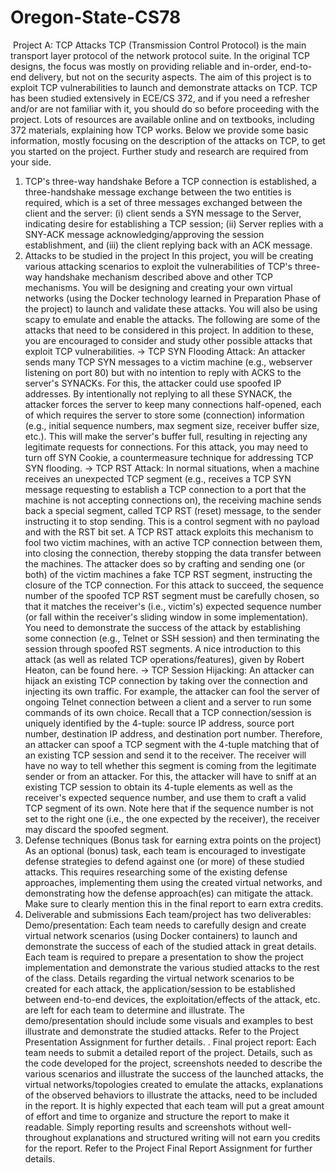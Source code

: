 # Oregon-State-CS78
﻿
Project A: TCP Attacks
TCP (Transmission Control Protocol) is the main transport layer protocol of the network protocol suite. In the original TCP designs, the focus was mostly on providing reliable and in-order, end-to-end delivery, but not on the security aspects. The aim of this project is to exploit TCP vulnerabilities to launch and demonstrate attacks on TCP. TCP has been studied extensively in ECE/CS 372, and if you need a refresher and/or are not familiar with it, you should do so before proceeding with the project. Lots of resources are available online and on textbooks, including 372 materials, explaining how TCP works. Below we provide some basic information, mostly focusing on the description of the attacks on TCP, to get you started on the project. Further study and research are required from your side.
1. TCP's three-way handshake
Before a TCP connection is established, a three-handshake message exchange between the two entities is required, which is a set of three messages exchanged between the client and the server: (i) client sends a SYN message to the Server, indicating desire for establishing a TCP session; (ii) Server replies with a SNY-ACK message acknowledging/approving the session establishment, and (iii) the client replying back with an ACK message.
2. Attacks to be studied in the project
In this project, you will be creating various attacking scenarios to exploit the vulnerabilities of TCP's three-way handshake mechanism described above and other TCP mechanisms. You will be designing and creating your own virtual networks (using the Docker technology learned in Preparation Phase of the project) to launch and validate these attacks. You will also be using scapy to emulate and enable the attacks. The following are some of the attacks that need to be considered in this project. In addition to these, you are encouraged to consider and study other possible attacks that exploit TCP vulnerabilities.
→ TCP SYN Flooding Attack: An attacker sends many TCP SYN messages to a victim machine (e.g., webserver listening on port 80) but with no intention to reply with ACKS to the server's SYNACKs. For this, the attacker could use spoofed IP addresses. By intentionally not replying to all these SYNACK, the attacker forces the server to keep many connections half-opened, each of which requires the server to store some (connection) information (e.g., initial sequence numbers, max segment size, receiver buffer size, etc.). This will make the server's buffer full, resulting in rejecting any legitimate requests for connections. For this attack, you may need to turn off SYN Cookie, a countermeasure technique for addressing TCP SYN flooding.
→ TCP RST Attack: In normal situations, when a machine receives an unexpected TCP segment (e.g., receives a TCP SYN message requesting to establish a TCP connection to a port that the machine is not accepting connections on), the receiving machine sends back a special segment, called TCP RST (reset) message, to the sender instructing it to stop sending. This is a control segment with no payload and with the RST bit set. A TCP RST attack exploits this mechanism to fool two victim machines, with an active TCP connection between them, into closing the connection, thereby stopping the data transfer between the machines. The attacker does so by crafting and sending one (or both) of the victim machines a fake TCP RST segment, instructing the closure of the TCP connection. For this attack to succeed, the sequence number of the spoofed TCP RST segment must be carefully chosen, so that it matches the receiver's (i.e., victim's) expected sequence number (or fall within the receiver's sliding window in some implementation). You need to demonstrate the success of the attack by establishing some connection (e.g., Telnet or SSH session) and then terminating the session through spoofed RST segments. A nice introduction to this attack (as well as related TCP operations/features), given by Robert Heaton, can be found here.
→ TCP Session Hijacking: An attacker can hijack an existing TCP connection by taking over the connection and injecting its own traffic. For example, the attacker can fool the server of ongoing Telnet connection between a client and a server to run some commands of its own choice. Recall that a TCP connection/session is uniquely identified by the 4-tuple: source IP address, source port number, destination IP address, and destination port number. Therefore, an attacker can spoof a TCP segment with the 4-tuple matching that of an existing TCP session and send it to the receiver. The receiver will have no way to tell whether this segment is coming from the legitimate sender or from an attacker. For this, the attacker will have to sniff at an existing TCP session to obtain its 4-tuple elements as well as the receiver's expected sequence number, and use them to craft a valid TCP segment of its own. Note here that if the sequence number is not set to the right one (i.e., the one expected by the receiver), the receiver may discard the spoofed segment.
3. Defense techniques (Bonus task for earning extra points on the project)
As an optional (bonus) task, each team is encouraged to investigate defense strategies to defend against one (or more) of these studied attacks. This requires researching some of the existing defense approaches, implementing them using the created virtual networks, and demonstrating how the defense approach(es) can mitigate the attack. Make sure to clearly mention this in the final report to earn extra credits.
4. Deliverable and submissions
Each team/project has two deliverables: Demo/presentation:
Each team needs to carefully design and create virtual network scenarios (using Docker containers) to launch and demonstrate the success of each of the studied attack in great details. Each team is required to prepare a presentation to show the project implementation and demonstrate the various studied attacks to the rest of the class. Details regarding the virtual network scenarios to be created for each attack, the application/session to be established between end-to-end devices, the exploitation/effects of the attack, etc. are left for each team to determine and illustrate. The demo/presentation should include some visuals and examples to best illustrate and demonstrate the studied attacks. Refer to the Project Presentation Assignment for further details.
. Final project report:
Each team needs to submit a detailed report of the project. Details, such as the code developed for the project, screenshots needed to describe the various scenarios and illustrate the success of the launched attacks, the virtual networks/topologies created to emulate the attacks, explanations of the observed behaviors to illustrate the attacks, need to be included in the report. It is highly expected that each team will put a great amount of effort and time to organize and structure the report to make it readable. Simply reporting results and screenshots without well-throughout explanations and structured writing will not earn you credits for the report. Refer to the Project Final Report Assignment for further details.
